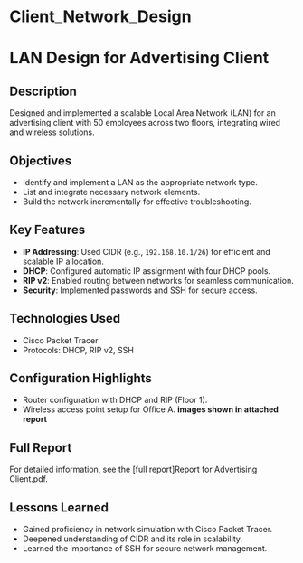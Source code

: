 # Client_Network_Design
# LAN Design for Advertising Client

## Description
Designed and implemented a scalable Local Area Network (LAN) for an advertising client with 50 employees across two floors, integrating wired and wireless solutions.

## Objectives
- Identify and implement a LAN as the appropriate network type.
- List and integrate necessary network elements.
- Build the network incrementally for effective troubleshooting.

## Key Features
- **IP Addressing**: Used CIDR (e.g., `192.168.10.1/26`) for efficient and scalable IP allocation.
- **DHCP**: Configured automatic IP assignment with four DHCP pools.
- **RIP v2**: Enabled routing between networks for seamless communication.
- **Security**: Implemented passwords and SSH for secure access.

## Technologies Used
- Cisco Packet Tracer
- Protocols: DHCP, RIP v2, SSH

## Configuration Highlights
- Router configuration with DHCP and RIP (Floor 1).
- Wireless access point setup for Office A.
**images shown in attached report**

## Full Report
For detailed information, see the [full report]Report for Advertising Client.pdf.

## Lessons Learned
- Gained proficiency in network simulation with Cisco Packet Tracer.
- Deepened understanding of CIDR and its role in scalability.
- Learned the importance of SSH for secure network management.
